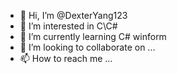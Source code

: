 - 👋 Hi, I’m @DexterYang123
- 👀 I’m interested in C\C#
- 🌱 I’m currently learning C# winform
- 💞️ I’m looking to collaborate on ...
- 📫 How to reach me ...

<!---
DexterYang123/DexterYang123 is a ✨ special ✨ repository because its `README.md` (this file) appears on your GitHub profile.
You can click the Preview link to take a look at your changes.
--->
